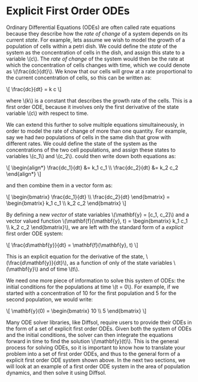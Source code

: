 # Explicit First Order ODEs

Ordinary Differential Equations (ODEs) are often called rate equations because they describe how the *rate of change* of a system depends on its current *state*. For example, lets assume we wish to model the growth of a population of cells within a petri dish. We could define the *state* of the system as the concentration of cells in the dish, and assign this state to a variable \\(c\\). The *rate of change* of the system would then be the rate at which the concentration of cells changes with time, which we could denote as \\(\frac{dc}{dt}\\). We know that our cells will grow at a rate proportional to the current concentration of cells, so this can be written as:

\\[
\frac{dc}{dt} = k c
\\]

where \\(k\\) is a constant that describes the growth rate of the cells. This is a first order ODE, because it involves only the first derivative of the state variable \\(c\\) with respect to time.

We can extend this further to solve multiple equations simultaineously, in order to model the rate of change of more than one quantity. For example, say we had *two* populations of cells in the same dish that grow with different rates. We could define the state of the system as the concentrations of the two cell populations, and assign these states to variables \\(c_1\\) and \\(c_2\\). could then write down both equations as:

\\[
\begin{align*}
\frac{dc_1}{dt} &= k_1 c_1  \\\\
\frac{dc_2}{dt} &= k_2 c_2
\end{align*}
\\]

and then combine them in a vector form as:

\\[
\begin{bmatrix}
\frac{dc_1}{dt} \\\\
\frac{dc_2}{dt}
\end{bmatrix} = \begin{bmatrix}
k_1 c_1 \\\\
k_2 c_2
\end{bmatrix}
\\]

By defining a new *vector* of state variables \\(\mathbf{y} = [c_1, c_2]\\) and a vector valued function \\(\mathbf{f}(\mathbf{y}, t) = \begin{bmatrix} k_1 c_1 \\\\ k_2 c_2 \end{bmatrix}\\), we are left with the standard form of a *explicit* first order ODE system:

\\[
\frac{d\mathbf{y}}{dt} = \mathbf{f}(\mathbf{y}, t)
\\]

This is an explicit equation for the derivative of the state, \\(\frac{d\mathbf{y}}{dt}\\), as a function of only of the state variables \\(\mathbf{y}\\) and of time \\(t\\).

We need one more piece of information to solve this system of ODEs: the initial conditions for the populations at time \\(t = 0\\). For example, if we started with a concentration of 10 for the first population and 5 for the second population, we would write:

\\[
\mathbf{y}(0) = \begin{bmatrix} 10 \\\\ 5 \end{bmatrix}
\\]

Many ODE solver libraries, like Diffsol, require users to provide their ODEs in the form of a set of explicit first order ODEs. Given both the system of ODEs and the initial conditions, the solver can then integrate the equations forward in time to find the solution \\(\mathbf{y}(t)\\). This is the general process for solving ODEs, so it is important to know how to translate your problem into a set of first order ODEs, and thus to the general form of a explicit first order ODE system shown above. In the next two sections, we will look at an example of a first order ODE system in the area of population dynamics, and then solve it using Diffsol.